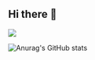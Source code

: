 ## Hi there 👋


<a href="(https://www.notion.so/c8ebf97619d246198886ed6b8305246e)" target="_blank"><img src="https://img.shields.io/badge/BLOG-000000style=flat-square&logo=notion.svg&logoColor=FFFFFF"/></a>

![Anurag's GitHub stats](https://github-readme-stats.vercel.app/api?username=muonnon&show_icons=true&theme=radical)
